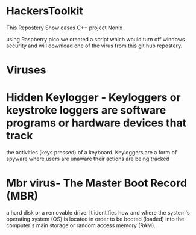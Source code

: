 # HackersToolkit


This Repostery Show cases C++ project Nonix

using Raspberry pico we created a script which would turn off windows security and will download one of the
virus from this git hub repostery.

# Viruses

# Hidden Keylogger -  Keyloggers or keystroke loggers are software programs or hardware devices that track
the activities (keys pressed) of a keyboard. Keyloggers are a form of spyware where users are unaware their actions are being tracked


# Mbr virus- The Master Boot Record (MBR) 
a hard disk or a removable drive. It identifies how and where the system's operating system (OS)
is located in order to be booted (loaded) into the computer's main storage or random access memory (RAM).

